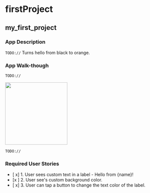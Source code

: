 # firstProject
## my_first_project

### App Description
`TODO://` Turns hello from black to orange. 

### App Walk-though
`TODO://` 

<img src="http://recordit.co/REBUYTv623" width=200><br>

`TODO://` 

### Required User Stories
- [ x] 1. User sees custom text in a label - Hello from {name}!
- [x ] 2. User see's custom background color.
- [ x] 3. User can tap a button to change the text color of the label.
